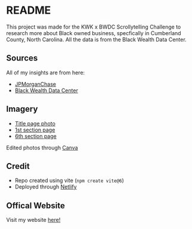 # README
This project was made for the KWK x BWDC Scrollytelling Challenge to research more about Black owned business, specfically in Cumberland County, North Carolina. All the data is from the Black Wealth Data Center. 

## Sources
All of my insights are from here:
- [JPMorganChase](https://www.jpmorganchase.com/institute/news-events/small-business-in-black-and-hispanic-communities)
- [Black Wealth Data Center](https://blackwealthdata.org/wealth-indicator?firstCounty=Cumberland%20County%2C%20North%20Carolina&secondCounty=national)

## Imagery 
- [Title page photo](https://share.google/images/GJTlnCDHZbmM7cxnu)
- [1st section page](https://www.exploreminnesota.com/sites/default/files/styles/cover_16x9_desktop/public/2024-01/EMT_Anglers_StJoseph_Krewe_03_MateoMackbee.jpg.webp?itok=1juGH-BH)
- [6th section page](https://share.google/images/tj4AXfxSCIa1yswKS)

Edited photos through [Canva](https://www.canva.com/)

## Credit
- Repo created using vite (`npm create vite@6`)
- Deployed through [Netlify](https://www.netlify.com/)

## Offical Website 
Visit my website [here!](https://disparities-in-profit.netlify.app/)
